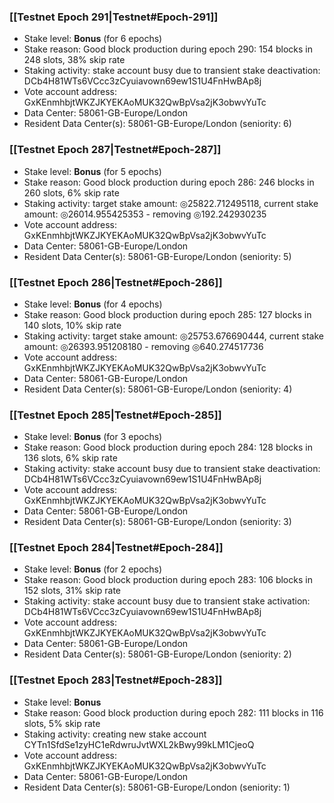 ### [[Testnet Epoch 291|Testnet#Epoch-291]]
* Stake level: **Bonus** (for 6 epochs)
* Stake reason: Good block production during epoch 290: 154 blocks in 248 slots, 38% skip rate
* Staking activity: stake account busy due to transient stake deactivation: DCb4H81WTs6VCcc3zCyuiavown69ew1S1U4FnHwBAp8j
* Vote account address: GxKEnmhbjtWKZJKYEKAoMUK32QwBpVsa2jK3obwvYuTc
* Data Center: 58061-GB-Europe/London
* Resident Data Center(s): 58061-GB-Europe/London (seniority: 6)
### [[Testnet Epoch 287|Testnet#Epoch-287]]
* Stake level: **Bonus** (for 5 epochs)
* Stake reason: Good block production during epoch 286: 246 blocks in 260 slots, 6% skip rate
* Staking activity: target stake amount: ◎25822.712495118, current stake amount: ◎26014.955425353 - removing ◎192.242930235
* Vote account address: GxKEnmhbjtWKZJKYEKAoMUK32QwBpVsa2jK3obwvYuTc
* Data Center: 58061-GB-Europe/London
* Resident Data Center(s): 58061-GB-Europe/London (seniority: 5)
### [[Testnet Epoch 286|Testnet#Epoch-286]]
* Stake level: **Bonus** (for 4 epochs)
* Stake reason: Good block production during epoch 285: 127 blocks in 140 slots, 10% skip rate
* Staking activity: target stake amount: ◎25753.676690444, current stake amount: ◎26393.951208180 - removing ◎640.274517736
* Vote account address: GxKEnmhbjtWKZJKYEKAoMUK32QwBpVsa2jK3obwvYuTc
* Data Center: 58061-GB-Europe/London
* Resident Data Center(s): 58061-GB-Europe/London (seniority: 4)
### [[Testnet Epoch 285|Testnet#Epoch-285]]
* Stake level: **Bonus** (for 3 epochs)
* Stake reason: Good block production during epoch 284: 128 blocks in 136 slots, 6% skip rate
* Staking activity: stake account busy due to transient stake deactivation: DCb4H81WTs6VCcc3zCyuiavown69ew1S1U4FnHwBAp8j
* Vote account address: GxKEnmhbjtWKZJKYEKAoMUK32QwBpVsa2jK3obwvYuTc
* Data Center: 58061-GB-Europe/London
* Resident Data Center(s): 58061-GB-Europe/London (seniority: 3)
### [[Testnet Epoch 284|Testnet#Epoch-284]]
* Stake level: **Bonus** (for 2 epochs)
* Stake reason: Good block production during epoch 283: 106 blocks in 152 slots, 31% skip rate
* Staking activity: stake account busy due to transient stake activation: DCb4H81WTs6VCcc3zCyuiavown69ew1S1U4FnHwBAp8j
* Vote account address: GxKEnmhbjtWKZJKYEKAoMUK32QwBpVsa2jK3obwvYuTc
* Data Center: 58061-GB-Europe/London
* Resident Data Center(s): 58061-GB-Europe/London (seniority: 2)
### [[Testnet Epoch 283|Testnet#Epoch-283]]
* Stake level: **Bonus**
* Stake reason: Good block production during epoch 282: 111 blocks in 116 slots, 5% skip rate
* Staking activity: creating new stake account CYTn1SfdSe1zyHC1eRdwruJvtWXL2kBwy99kLM1CjeoQ
* Vote account address: GxKEnmhbjtWKZJKYEKAoMUK32QwBpVsa2jK3obwvYuTc
* Data Center: 58061-GB-Europe/London
* Resident Data Center(s): 58061-GB-Europe/London (seniority: 1)